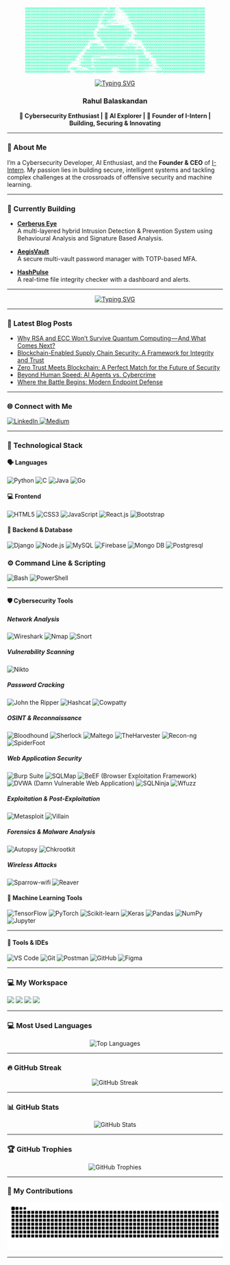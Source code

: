 <div align="center">
<pre style="color:#00FFAA; font-family: 'Courier New', Courier, monospace; font-size: 0.5em; line-height: 1.0;">
@@@@@@@@@@@@@@@@@@@@@@@@@@@@@@@@@@@@@@@@@@@@@%*@@@*-*@@@@@@@@@@@@@@@@@@@@@@@@@@@@@@@@@@@@@@@@@@@@@@@
@@@@@@@@@@@@@@@@@@@@@@@@@@@@@@@@@@@@@@@@@@@#=%@@@#=:..=%@@@@@@@@@@@@@@@@@@@@@@@@@@@@@@@@@@@@@@@@@@@@
@@@@@@@@@@@@@@@@@@@@@@@@@@@@@@@@@@@@@@@@@@#=@@@@@@*:  ..#@@@@@@@@@@@@@@@@@@@@@@@@@@@@@@@@@@@@@@@@@@@
@@@@@@@@@@@@@@@@@@@@@@@@@@@@@@@@@@@@@@@@@%=%@@@@%*-.   ..#@@@@@@@@@@@@@@@@@@@@@@@@@@@@@@@@@@@@@@@@@@
@@@@@@@@@@@@@@@@@@@@@@@@@@@@@@@@@@@@@@@@@+*@@%*+++=-::.. :%@@@@@@@@@@@@@@@@@@@@@@@@@@@@@@@@@@@@@@@@@
@@@@@@@@@@@@@@@@@@@@@@@@@@@@@@@@@@@@@@@@#:#%@%##*++=-:....-%@@@@@@@@@@@@@@@@@@@@@@@@@@@@@@@@@@@@@@@@
@@@@@@@@@@@@@@@@@@@@@@@@@@@@@@@@@@@@@@@@+.--=#@@@@@@@@@+:..*@@@@@@@@@@@@@@@@@@@@@@@@@@@@@@@@@@@@@@@@
@@@@@@@@@@@@@@@@@@@@@@@@@@@@@@@@@@@@@@%::%@@@@@@@@@@@@@@@%:.=@@@@@@@@@@@@@@@@@@@@@@@@@@@@@@@@@@@@@@@
@@@@@@@@@@@@@@@@@@@@@@@@@@@@@@@@@@@@@@::@@@@@@@@@@@@@@@@@@@=.*@@@@@@@@@@@@@@@@@@@@@@@@@@@@@@@@@@@@@@
@@@@@@@@@@@@@@@@@@@@@@@@@@@@@@@@@@@@@@=:%@@@@@@@@@@@@@@@@@@-+@@@@@@@@@@@@@@@@@@@@@@@@@@@@@@@@@@@@@@@
@@@@@@@@@@@@@@@@@@@@@@@@@@@@@@@@@@@@@@@+:*@@@@@@@@@@@@@@@#--#@@@@@@@@@@@@@@@@@@@@@@@@@@@@@@@@@@@@@@@
@@@@@@@@@@@@@@@@@@@@@@@@@@@@@@@@@@@#-:-...=@@@@@@@@@@@@@+.....:-*@@@@@@@@@@@@@@@@@@@@@@@@@@@@@@@@@@@
@@@@@@@@@@@@@@@@@@@@@@@@@@@@@@@@@@#.+%@%=+--%@@@@@@@@@@+=*#*++:..+@@@@@@@@@@@@@@@@@@@@@@@@@@@@@@@@@@
@@@@@@@@@@@@@@@@@@@@@@@@@@@@@@@@@*:.@@@@@@@%*%@@@@@@@@##@@@@@#-%=.+@@@@@@@@@@@@@@@@@@@@@@@@@@@@@@@@@
@@@@@@@@@@@@@@@@@@@@@@@@@@@@@@@%-:@@@@@@@@@@@@@@@@@@@@@@@@@@@#@@@=.#@@@@@@@@@@@@@@@@@@@@@@@@@@@@@@@@
@@@@@@@@@@@@@@@@@@@@@@@@@@@@@@+.:@@@@@@@@@@@@@@@@@@@@@@@@@@@@@@@@@.:.=@@@@@@@@@@@@@@@@@@@@@@@@@@@@@@
@@@@@@@@@@@@@@@@@@@@@@@@@@@@@:.*@@@@@#####*********+++++++=====@@@@.-.=@@@@@@@@@@@@@@@@@@@@@@@@@@@@@
@@@@@@@@@@@@@@@@@@@@@@@@@@@@-.*##@@@@-#%%@@@@@@@@@@@@@@@@@@@@%-@@@@@@-..=@@@@@@@@@@@@@@@@@@@@@@@@@@@
@@@@@@@@@@@@@@@@@@@@@@@@@#-...*@@@@@@=%@@@@@@@@@@@@@@@@@@@@@@%=@@@@@@%..:@@@@@@@@@@@@@@@@@@@@@@@@@@@
@@@@@@@@@@@@@@@@@@@@@@@@+....-+%@@@@@*%@@@@@@@@@@@@@@@@@@@@@@%+@@@@@@##..+%@@@@@@@@@@@@@@@@@@@@@@@@@
@@@@@@@@@@@@@@@@@@@@@@@%*#%@%*+=.-*%@%#@@@@@@@@%*--*%@@@@@@@@%#@@@#++..:+++*@@@@@@@@@@@@@@@@@@@@@@@@
@@@@@@@@@@@@@@@@@@@@@@@@@--=@@%@@@@@@@#@@@@@@@@%+--+%@@@@@@@@%%@%##+==+++@@@%@@@@@@@@@@@@@@@@@@@@@@@
</pre>
<p align="center">
  <a href="https://git.io/typing-svg"><img src="https://readme-typing-svg.vercel.app/api?font=Courier+New&color=00FFAA&center=true&vCenter=true&multiline=true&width=450&height=130&pause=1000&lines=>+Booting+main+system...;>+Loading+modules.........[OK];>+Bypassing+firewalls.....[OK];>+Access+Granted." alt="Typing SVG" /></a>
</p>
<h3 align="center">Rahul Balaskandan</h3>
<p align="center"><b>🔐 Cybersecurity Enthusiast | 🤖 AI Explorer | 🚀 Founder of I-Intern | Building, Securing & Innovating</b></p>
</div>

---

### 👋 About Me
<p>
I’m a Cybersecurity Developer, AI Enthusiast, and the <b>Founder & CEO</b> of <a href="https://i-intern.com" target="_blank">I-Intern</a>. My passion lies in building secure, intelligent systems and tackling complex challenges at the crossroads of offensive security and machine learning.
</p>

---

### 🚧 Currently Building

- **[Cerberus Eye](https://github.com/R-A-H-U-L-Kodez/CerberusEye)**<br>A multi-layered hybrid Intrusion Detection & Prevention System using Behavioural Analysis and Signature Based Analysis.

- **[AegisVault](https://github.com/R-A-H-U-L-Kodez/AegisVault-2.0)**<br>A secure multi-vault password manager with TOTP-based MFA.

- **[HashPulse](https://github.com/R-A-H-U-L-Kodez/HashPulse)**<br>A real-time file integrity checker with a dashboard and alerts.

---

<p align="center">
  <a href="https://git.io/typing-svg"><img src="https://readme-typing-svg.vercel.app/api?font=Courier+New&color=FF0000&center=true&vCenter=true&width=450&height=80&multiline=true&lines=Hackers+are+always;one+step+ahead+of+you&repeat=false" alt="Typing SVG" /></a>
</p>

---

### 📰 Latest Blog Posts
<!-- BLOG-POST-LIST:START -->
- [Why RSA and ECC Won’t Survive Quantum Computing — And What Comes Next?](https://medium.com/@rahulbalaskandan/why-rsa-and-ecc-wont-survive-quantum-computing-and-what-comes-next-ac83d33500ee?source=rss-758b1f0a6ead------2)
- [Blockchain-Enabled Supply Chain Security: A Framework for Integrity and Trust](https://medium.com/@rahulbalaskandan/blockchain-enabled-supply-chain-security-a-framework-for-integrity-and-trust-a53d4da37239?source=rss-758b1f0a6ead------2)
- [Zero Trust Meets Blockchain: A Perfect Match for the Future of Security](https://medium.com/@rahulbalaskandan/zero-trust-meets-blockchain-a-perfect-match-for-the-future-of-security-ef6d2ba95760?source=rss-758b1f0a6ead------2)
- [Beyond Human Speed: AI Agents vs. Cybercrime](https://medium.com/@rahulbalaskandan/beyond-human-speed-ai-agents-vs-cybercrime-0c36e69eec80?source=rss-758b1f0a6ead------2)
- [Where the Battle Begins: Modern Endpoint Defense](https://medium.com/@rahulbalaskandan/where-the-battle-begins-modern-endpoint-defense-326849b9147a?source=rss-758b1f0a6ead------2)
<!-- BLOG-POST-LIST:END -->
---

### 🌐 Connect with Me
<p>
  <a href="https://www.linkedin.com/in/rahulbalaskandan/">
    <img src="https://img.shields.io/badge/LinkedIn-0077B5?style=for-the-badge&logo=linkedin&logoColor=white" alt="LinkedIn"/>
  <a href="https://medium.com/@rahulbalaskandan">
    <img src="https://img.shields.io/badge/Medium-000000?style=for-the-badge&logo=medium&logoColor=white" alt="Medium"/>
  </a>
</p>
    
---

### 🧠 Technological Stack

#### 🗣️ Languages
<p>
  <img height="40" src="https://img.icons8.com/color/48/000000/python.png" alt="Python"/>
  <img height="40" src="https://img.icons8.com/color/48/000000/c-programming.png" alt="C"/>
  <img height="40" src="https://img.icons8.com/color/48/java-coffee-cup-logo--v1.png" alt="Java"/>
  <img height="40" src="https://img.icons8.com/color/48/golang.png" alt="Go"/>
</p>

#### 💻 Frontend
<p>
  <img height="40" src="https://img.icons8.com/color/48/000000/html-5.png" alt="HTML5"/>
  <img height="40" src="https://img.icons8.com/color/48/000000/css3.png" alt="CSS3"/>
  <img height="40" src="https://img.icons8.com/color/48/000000/javascript.png" alt="JavaScript"/>
  <img height="40" src="https://img.icons8.com/color/48/react-native.png" alt="React.js"/>
  <img height="40" src="https://img.icons8.com/color/48/bootstrap.png" alt="Bootstrap"/>
</p>

#### 🔧 Backend & Database
<p>
  <img height="40" src="https://img.icons8.com/external-tal-revivo-tritone-tal-revivo/32/external-django-a-high-level-python-web-framework-that-encourages-rapid-development-logo-tritone-tal-revivo.png" alt="Django"/>
  <img height="40" src="https://img.icons8.com/color/48/null/nodejs.png" alt="Node.js"/>
  <img height="40" src="https://img.icons8.com/color/48/null/mysql-logo.png" alt="MySQL"/>
  <img height="40" src="https://img.icons8.com/color/48/000000/firebase.png" alt="Firebase"/>
  <img height="40" src="https://img.icons8.com/color/48/mongo-db.png" alt="Mongo DB"/>
  <img height="40" src="https://img.icons8.com/external-tal-revivo-color-tal-revivo/24/external-postgre-sql-a-free-and-open-source-relational-database-management-system-logo-color-tal-revivo.png" alt="Postgresql"/>
</p>

### ⚙️ Command Line & Scripting
<p>
  <img height="40" src="https://cdn.jsdelivr.net/gh/devicons/devicon/icons/bash/bash-original.svg" alt="Bash"/>
  <img height="40" src="https://cdn.jsdelivr.net/gh/devicons/devicon/icons/powershell/powershell-original.svg" alt="PowerShell"/>
</p>

---

#### 🛡️ Cybersecurity Tools

##### Network Analysis
<p>
  <img height="40" src="https://www.kali.org/tools/wireshark/images/wireshark-logo.svg" alt="Wireshark"/>
  <img height="40" src="https://www.kali.org/tools/nmap/images/nmap-logo.svg" alt="Nmap"/>
  <img height="40" src="https://www.kali.org/tools/snort/images/snort-logo.svg" alt="Snort"/>
</p>

##### Vulnerability Scanning
<p>
  <img height="40" src="https://www.kali.org/tools/nikto/images/nikto-logo.svg" alt="Nikto"/>
</p>

##### Password Cracking
<p>
  <img height="40" src="https://www.kali.org/tools/john/images/john-logo.svg" alt="John the Ripper"/>
  <img height="40" src="https://www.kali.org/tools/hashcat/images/hashcat-logo.svg" alt="Hashcat"/>
  <img height="40" src="https://www.kali.org/tools/cowpatty/images/cowpatty-logo.svg" alt="Cowpatty"/>
</p>

##### OSINT & Reconnaissance
<p>
  <img height="40" src="https://www.kali.org/tools/bloodhound/images/bloodhound-logo.svg" alt="Bloodhound"/>
  <img height="40" src="https://www.kali.org/tools/sherlock/images/sherlock-logo.svg" alt="Sherlock"/>
  <img height="40" src="https://www.kali.org/tools/maltego/images/maltego-logo.svg" alt="Maltego"/>
  <img height="40" src="https://www.kali.org/tools/theharvester/images/theharvester-logo.svg" alt="TheHarvester"/>
  <img height="40" src="https://www.kali.org/tools/recon-ng/images/recon-ng-logo.svg" alt="Recon-ng"/>
  <img height="40" src="https://www.kali.org/tools/spiderfoot/images/spiderfoot-logo.svg" alt="SpiderFoot"/>
</p>

##### Web Application Security
<p>
  <img height="40" src="https://www.kali.org/tools/burpsuite/images/burpsuite-logo.svg" alt="Burp Suite"/>
  <img height="40" src="https://www.kali.org/tools/sqlmap/images/sqlmap-logo.svg" alt="SQLMap"/>
  <img height="40" src="https://www.kali.org/tools/beef-xss/images/beef-xss-logo.svg" alt="BeEF (Browser Exploitation Framework)"/>
  <img height="40" src="https://www.kali.org/tools/dvwa/images/dvwa-logo.svg" alt="DVWA (Damn Vulnerable Web Application)"/>
  <img height="40" src="https://www.kali.org/tools/sqlninja/images/sqlninja-logo.svg" alt="SQLNinja"/>
  <img height="40" src="https://www.kali.org/tools/wfuzz/images/wfuzz-logo.svg" alt="Wfuzz"/>
</p>

##### Exploitation & Post-Exploitation
<p>
  <img height="40" src="https://www.kali.org/tools/metasploit-framework/images/metasploit-framework-logo.svg" alt="Metasploit"/>
  <img height="40" src="https://www.kali.org/tools/villain/images/villain-logo.svg" alt="Villain"/>
</p>

##### Forensics & Malware Analysis
<p>
  <img height="40" src="https://www.kali.org/tools/autopsy/images/autopsy-logo.svg" alt="Autopsy"/>
  <img height="40" src="https://www.kali.org/tools/chkrootkit/images/chkrootkit-logo.svg" alt="Chkrootkit"/>
</p>

##### Wireless Attacks
<p>
  <img height="40" src="https://www.kali.org/tools/sparrow-wifi/images/sparrow-wifi-logo.svg" alt="Sparrow-wifi"/>
  <img height="40" src="https://www.kali.org/tools/reaver/images/reaver-logo.svg" alt="Reaver"/>
</p>

#### 🤖 Machine Learning Tools
<p>
  <img height="40" src="https://img.icons8.com/color/48/tensorflow.png" alt="TensorFlow"/>
  <img height="40" src="https://cdn.jsdelivr.net/gh/devicons/devicon/icons/pytorch/pytorch-original.svg" alt="PyTorch"/>
  <img height="40" src="https://cdn.jsdelivr.net/gh/devicons/devicon/icons/scikitlearn/scikitlearn-original.svg" alt="Scikit-learn"/>
  <img height="40" src="https://cdn.jsdelivr.net/gh/devicons/devicon/icons/keras/keras-original.svg" alt="Keras"/>
  <img height="40" src="https://cdn.jsdelivr.net/gh/devicons/devicon/icons/pandas/pandas-original.svg" alt="Pandas"/>
  <img height="40" src="https://cdn.jsdelivr.net/gh/devicons/devicon/icons/numpy/numpy-original.svg" alt="NumPy"/>
  <img height="40" src="https://cdn.jsdelivr.net/gh/devicons/devicon/icons/jupyter/jupyter-original.svg" alt="Jupyter"/>
</p>

---

#### 🧰 Tools & IDEs
<p>
  <img height="40" src="https://img.icons8.com/color/48/000000/visual-studio-code-2019.png" alt="VS Code"/>
  <img height="40" src="https://img.icons8.com/color/48/000000/git.png" alt="Git"/>
  <img height="40" src="https://img.icons8.com/external-tal-revivo-shadow-tal-revivo/24/external-postman-is-the-only-complete-api-development-environment-logo-shadow-tal-revivo.png" alt="Postman"/>
  <img height="40" src="https://img.icons8.com/fluency/48/000000/github.png" alt="GitHub"/>
  <img height="40" src="https://img.icons8.com/fluency/48/figma.png" alt="Figma"/>
</p>

---

### 💻 My Workspace

<p>
  <img height="30" src="https://img.shields.io/badge/Windows-11-0078D6?style=for-the-badge&logo=windows&logoColor=white"/>
  <img height="30" src="https://img.shields.io/badge/Kali-Linux-557C94?style=for-the-badge&logo=linux&logoColor=white"/>
  <img height="30" src="https://img.shields.io/badge/AMD-Ryzen_7_6800H-ED1C24?style=for-the-badge&logo=amd&logoColor=white"/>
  <img height="30" src="https://img.shields.io/badge/NVIDIA-RTX_3050_Ti-76B900?style=for-the-badge&logo=nvidia&logoColor=white"/>
</p>

---
### 💻 Most Used Languages
<p align="center">
  <img src="https://github-readme-stats.vercel.app/api/top-langs/?username=R-A-H-U-L-Kodez&layout=compact&theme=tokyonight" alt="Top Languages" />
</p>

---
### 🔥 GitHub Streak
<p align="center">
  <img src="https://streak-stats.demolab.com/?user=R-A-H-U-L-Kodez&theme=tokyonight" alt="GitHub Streak" />
</p>

---
### 📊 GitHub Stats
<p align="center">
  <img src="https://github-readme-stats.vercel.app/api?username=R-A-H-U-L-Kodez&theme=tokyonight&show_icons=true&hide=issues" alt="GitHub Stats" />
</p>

---
### 🏆 GitHub Trophies
<p align="center">
  <img src="https://github-profile-trophy.vercel.app/?username=R-A-H-U-L-Kodez&theme=tokyonight" alt="GitHub Trophies" />
</p>

---
### 🐍 My Contributions
<p align="center">
  <img src="https://github.com/R-A-H-U-L-Kodez/R-A-H-U-L-Kodez/blob/output/github-contribution-grid-snake.svg" alt="Snake Contribution Grid" />
</p>

---

